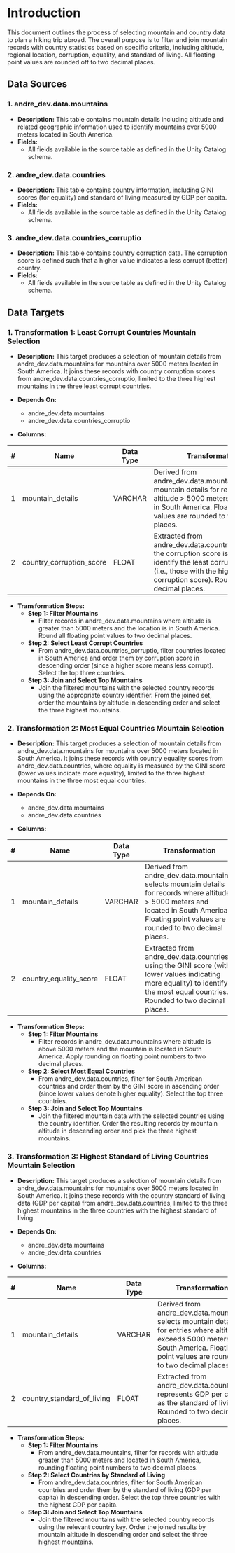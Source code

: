 # Introduction
This document outlines the process of selecting mountain and country data to plan a hiking trip abroad. The overall purpose is to filter and join mountain records with country statistics based on specific criteria, including altitude, regional location, corruption, equality, and standard of living. All floating point values are rounded off to two decimal places.

## Data Sources

### 1. andre_dev.data.mountains
- **Description:** This table contains mountain details including altitude and related geographic information used to identify mountains over 5000 meters located in South America.
- **Fields:**
  - All fields available in the source table as defined in the Unity Catalog schema.

### 2. andre_dev.data.countries
- **Description:** This table contains country information, including GINI scores (for equality) and standard of living measured by GDP per capita.
- **Fields:**
  - All fields available in the source table as defined in the Unity Catalog schema.

### 3. andre_dev.data.countries_corruptio
- **Description:** This table contains country corruption data. The corruption score is defined such that a higher value indicates a less corrupt (better) country.
- **Fields:**
  - All fields available in the source table as defined in the Unity Catalog schema.

## Data Targets

### 1. Transformation 1: Least Corrupt Countries Mountain Selection
- **Description:** This target produces a selection of mountain details from andre_dev.data.mountains for mountains over 5000 meters located in South America. It joins these records with country corruption scores from andre_dev.data.countries_corruptio, limited to the three highest mountains in the three least corrupt countries.
- **Depends On:**
  - andre_dev.data.mountains
  - andre_dev.data.countries_corruptio

- **Columns:**

| # | Name                         | Data Type | Transformation |
|---|------------------------------|-----------|----------------|
| 1 | mountain_details             | VARCHAR   | Derived from andre_dev.data.mountains; selects mountain details for records where altitude > 5000 meters and located in South America. Floating point values are rounded to two decimal places. |
| 2 | country_corruption_score     | FLOAT     | Extracted from andre_dev.data.countries_corruptio; the corruption score is used to identify the least corrupt countries (i.e., those with the highest corruption score). Rounded to two decimal places. |

- **Transformation Steps:**
  - **Step 1: Filter Mountains**
    - Filter records in andre_dev.data.mountains where altitude is greater than 5000 meters and the location is in South America. Round all floating point values to two decimal places.
  - **Step 2: Select Least Corrupt Countries**
    - From andre_dev.data.countries_corruptio, filter countries located in South America and order them by corruption score in descending order (since a higher score means less corrupt). Select the top three countries.
  - **Step 3: Join and Select Top Mountains**
    - Join the filtered mountains with the selected country records using the appropriate country identifier. From the joined set, order the mountains by altitude in descending order and select the three highest mountains. 

### 2. Transformation 2: Most Equal Countries Mountain Selection
- **Description:** This target produces a selection of mountain details from andre_dev.data.mountains for mountains over 5000 meters located in South America. It joins these records with country equality scores from andre_dev.data.countries, where equality is measured by the GINI score (lower values indicate more equality), limited to the three highest mountains in the three most equal countries.
- **Depends On:**
  - andre_dev.data.mountains
  - andre_dev.data.countries

- **Columns:**

| # | Name                     | Data Type | Transformation |
|---|--------------------------|-----------|----------------|
| 1 | mountain_details         | VARCHAR   | Derived from andre_dev.data.mountains; selects mountain details for records where altitude > 5000 meters and located in South America. Floating point values are rounded to two decimal places. |
| 2 | country_equality_score   | FLOAT     | Extracted from andre_dev.data.countries; using the GINI score (with lower values indicating more equality) to identify the most equal countries. Rounded to two decimal places. |

- **Transformation Steps:**
  - **Step 1: Filter Mountains**
    - Filter records in andre_dev.data.mountains where altitude is above 5000 meters and the mountain is located in South America. Apply rounding on floating point numbers to two decimal places.
  - **Step 2: Select Most Equal Countries**
    - From andre_dev.data.countries, filter for South American countries and order them by the GINI score in ascending order (since lower values denote higher equality). Select the top three countries.
  - **Step 3: Join and Select Top Mountains**
    - Join the filtered mountain data with the selected countries using the country identifier. Order the resulting records by mountain altitude in descending order and pick the three highest mountains.

### 3. Transformation 3: Highest Standard of Living Countries Mountain Selection
- **Description:** This target produces a selection of mountain details from andre_dev.data.mountains for mountains over 5000 meters located in South America. It joins these records with the country standard of living data (GDP per capita) from andre_dev.data.countries, limited to the three highest mountains in the three countries with the highest standard of living.
- **Depends On:**
  - andre_dev.data.mountains
  - andre_dev.data.countries

- **Columns:**

| # | Name                           | Data Type | Transformation |
|---|--------------------------------|-----------|----------------|
| 1 | mountain_details               | VARCHAR   | Derived from andre_dev.data.mountains; selects mountain details for entries where altitude exceeds 5000 meters in South America. Floating point values are rounded to two decimal places. |
| 2 | country_standard_of_living     | FLOAT     | Extracted from andre_dev.data.countries; represents GDP per capita as the standard of living. Rounded to two decimal places. |

- **Transformation Steps:**
  - **Step 1: Filter Mountains**
    - From andre_dev.data.mountains, filter for records with altitude greater than 5000 meters and located in South America, rounding floating point numbers to two decimal places.
  - **Step 2: Select Countries by Standard of Living**
    - From andre_dev.data.countries, filter for South American countries and order them by the standard of living (GDP per capita) in descending order. Select the top three countries with the highest GDP per capita.
  - **Step 3: Join and Select Top Mountains**
    - Join the filtered mountains with the selected country records using the relevant country key. Order the joined results by mountain altitude in descending order and select the three highest mountains.